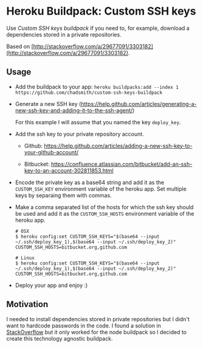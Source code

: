 # Heroku Buildpack: Custom SSH keys

Use *Custom SSH keys buildpack* if you need to, for example, download a dependencies stored in a private repositories.

Based on [http://stackoverflow.com/a/29677091/3303182](http://stackoverflow.com/a/29677091/3303182).

## Usage

- Add the buildpack to your app:
  `heroku buildpacks:add --index 1 https://github.com/chadsmith/custom-ssh-keys-buildpack`

- Generate a new SSH key (https://help.github.com/articles/generating-a-new-ssh-key-and-adding-it-to-the-ssh-agent/)

  For this example I will assume that you named the key `deploy_key`.

- Add the ssh key to your private repository account.

  * Github: https://help.github.com/articles/adding-a-new-ssh-key-to-your-github-account/

  * Bitbucket: https://confluence.atlassian.com/bitbucket/add-an-ssh-key-to-an-account-302811853.html

- Encode the private key as a base64 string and add it as the `CUSTOM_SSH_KEY` environment variable of the heroku app. Set multiple keys by separaing them with commas.

- Make a comma separated list of the hosts for which the ssh key should be used and add it as the `CUSTOM_SSH_HOSTS` environment variable of the heroku app.

  ```
  # OSX
  $ heroku config:set CUSTOM_SSH_KEYS="$(base64 --input ~/.ssh/deploy_key_1),$(base64 --input ~/.ssh/deploy_key_2)" CUSTOM_SSH_HOSTS=bitbucket.org,github.com

  # Linux
  $ heroku config:set CUSTOM_SSH_KEYS="$(base64 --input ~/.ssh/deploy_key_1),$(base64 --input ~/.ssh/deploy_key_2)" CUSTOM_SSH_HOSTS=bitbucket.org,github.com
  ```

- Deploy your app and enjoy :)

## Motivation

I needed to install dependencies stored in private repositories but I didn't want to hardcode passwords in the code.
I found a solution in [StackOverflow](http://stackoverflow.com/a/29677091/3303182) but it only worked for the node buildpack
so I decided to create this technology agnostic buildpack.
